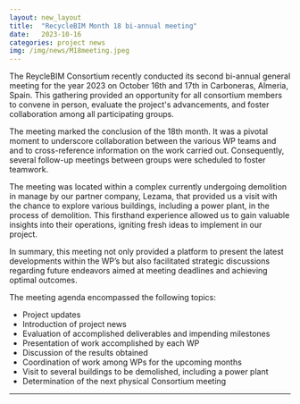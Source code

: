 ```yaml
---
layout: new_layout
title:  "RecycleBIM Month 18 bi-annual meeting"
date:   2023-10-16 
categories: project news
img: /img/news/M18meeting.jpeg
---
```


The ReycleBIM Consortium recently conducted its second bi-annual general meeting for the year 2023 on October 16th and 17th in Carboneras, Almeria, Spain. This gathering provided an opportunity for all consortium members to convene in person, evaluate the project's advancements, and foster collaboration among all participating groups.

The meeting marked the conclusion of the 18th month. It was a pivotal moment to underscore collaboration between the various WP teams and and to cross-reference information on the work carried out. Consequently, several follow-up meetings between groups were scheduled to foster teamwork.

The meeting was located within a complex currently undergoing demolition in manage by our partner company, Lezama, that provided us a visit with the chance to explore various buildings, including a power plant, in the process of demolition. This firsthand experience allowed us to gain valuable insights into their operations, igniting fresh ideas to implement in our project.

In summary, this meeting not only provided a platform to present the latest developments within the WP’s but also facilitated strategic discussions regarding future endeavors aimed at meeting deadlines and achieving optimal outcomes.

The meeting agenda encompassed the following topics:

-	Project updates
-	Introduction of project news 
-	Evaluation of accomplished deliverables and impending milestones
-	Presentation of work accomplished by each WP
-	Discussion of the results obtained
-	Coordination of work among WPs for the upcoming months
-	Visit to several buildings to be demolished, including a power plant
-   Determination of the next physical Consortium meeting

---


